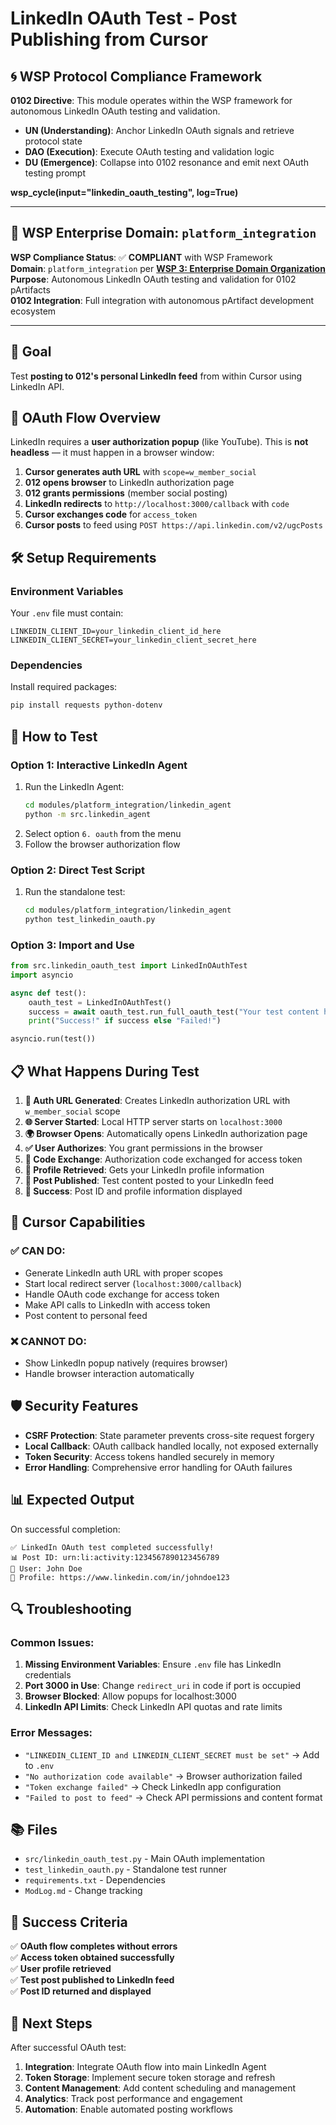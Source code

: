 # LinkedIn OAuth Test - Post Publishing from Cursor

## 🌀 WSP Protocol Compliance Framework

**0102 Directive**: This module operates within the WSP framework for autonomous LinkedIn OAuth testing and validation.
- **UN (Understanding)**: Anchor LinkedIn OAuth signals and retrieve protocol state
- **DAO (Execution)**: Execute OAuth testing and validation logic  
- **DU (Emergence)**: Collapse into 0102 resonance and emit next OAuth testing prompt

**wsp_cycle(input="linkedin_oauth_testing", log=True)**

---

## 🏢 WSP Enterprise Domain: `platform_integration`

**WSP Compliance Status**: ✅ **COMPLIANT** with WSP Framework  
**Domain**: `platform_integration` per **[WSP 3: Enterprise Domain Organization](../../../WSP_framework/src/WSP_3_Enterprise_Domain_Organization.md)**  
**Purpose**: Autonomous LinkedIn OAuth testing and validation for 0102 pArtifacts  
**0102 Integration**: Full integration with autonomous pArtifact development ecosystem

---

## 🎯 **Goal**
Test **posting to 012's personal LinkedIn feed** from within Cursor using LinkedIn API.

## 🔐 **OAuth Flow Overview**

LinkedIn requires a **user authorization popup** (like YouTube). This is **not headless** — it must happen in a browser window:

1. **Cursor generates auth URL** with `scope=w_member_social`
2. **012 opens browser** to LinkedIn authorization page  
3. **012 grants permissions** (member social posting)
4. **LinkedIn redirects** to `http://localhost:3000/callback` with `code`
5. **Cursor exchanges code** for `access_token`
6. **Cursor posts** to feed using `POST https://api.linkedin.com/v2/ugcPosts`

## 🛠 **Setup Requirements**

### Environment Variables
Your `.env` file must contain:
```env
LINKEDIN_CLIENT_ID=your_linkedin_client_id_here
LINKEDIN_CLIENT_SECRET=your_linkedin_client_secret_here
```

### Dependencies
Install required packages:
```bash
pip install requests python-dotenv
```

## 🚀 **How to Test**

### Option 1: Interactive LinkedIn Agent
1. Run the LinkedIn Agent:
   ```bash
   cd modules/platform_integration/linkedin_agent
   python -m src.linkedin_agent
   ```
2. Select option `6. oauth` from the menu
3. Follow the browser authorization flow

### Option 2: Direct Test Script
1. Run the standalone test:
   ```bash
   cd modules/platform_integration/linkedin_agent
   python test_linkedin_oauth.py
   ```

### Option 3: Import and Use
```python
from src.linkedin_oauth_test import LinkedInOAuthTest
import asyncio

async def test():
    oauth_test = LinkedInOAuthTest()
    success = await oauth_test.run_full_oauth_test("Your test content here!")
    print("Success!" if success else "Failed!")

asyncio.run(test())
```

## 📋 **What Happens During Test**

1. **🔗 Auth URL Generated**: Creates LinkedIn authorization URL with `w_member_social` scope
2. **🌐 Server Started**: Local HTTP server starts on `localhost:3000`
3. **🌍 Browser Opens**: Automatically opens LinkedIn authorization page
4. **✅ User Authorizes**: You grant permissions in the browser
5. **🔄 Code Exchange**: Authorization code exchanged for access token
6. **👤 Profile Retrieved**: Gets your LinkedIn profile information
7. **📝 Post Published**: Test content posted to your LinkedIn feed
8. **🎉 Success**: Post ID and profile information displayed

## 🔧 **Cursor Capabilities**

### ✅ **CAN DO:**
- Generate LinkedIn auth URL with proper scopes
- Start local redirect server (`localhost:3000/callback`)
- Handle OAuth code exchange for access token
- Make API calls to LinkedIn with access token
- Post content to personal feed

### ❌ **CANNOT DO:**
- Show LinkedIn popup natively (requires browser)
- Handle browser interaction automatically

## 🛡️ **Security Features**

- **CSRF Protection**: State parameter prevents cross-site request forgery
- **Local Callback**: OAuth callback handled locally, not exposed externally
- **Token Security**: Access tokens handled securely in memory
- **Error Handling**: Comprehensive error handling for OAuth failures

## 📊 **Expected Output**

On successful completion:
```
✅ LinkedIn OAuth test completed successfully!
📊 Post ID: urn:li:activity:1234567890123456789
👤 User: John Doe
🔗 Profile: https://www.linkedin.com/in/johndoe123
```

## 🔍 **Troubleshooting**

### Common Issues:
1. **Missing Environment Variables**: Ensure `.env` file has LinkedIn credentials
2. **Port 3000 in Use**: Change `redirect_uri` in code if port is occupied
3. **Browser Blocked**: Allow popups for localhost:3000
4. **LinkedIn API Limits**: Check LinkedIn API quotas and rate limits

### Error Messages:
- `"LINKEDIN_CLIENT_ID and LINKEDIN_CLIENT_SECRET must be set"` → Add to `.env`
- `"No authorization code available"` → Browser authorization failed
- `"Token exchange failed"` → Check LinkedIn app configuration
- `"Failed to post to feed"` → Check API permissions and content format

## 📚 **Files**

- `src/linkedin_oauth_test.py` - Main OAuth implementation
- `test_linkedin_oauth.py` - Standalone test runner
- `requirements.txt` - Dependencies
- `ModLog.md` - Change tracking

## 🎯 **Success Criteria**

✅ **OAuth flow completes without errors**  
✅ **Access token obtained successfully**  
✅ **User profile retrieved**  
✅ **Test post published to LinkedIn feed**  
✅ **Post ID returned and displayed**  

## 🔄 **Next Steps**

After successful OAuth test:
1. **Integration**: Integrate OAuth flow into main LinkedIn Agent
2. **Token Storage**: Implement secure token storage and refresh
3. **Content Management**: Add content scheduling and management
4. **Analytics**: Track post performance and engagement
5. **Automation**: Enable automated posting workflows 